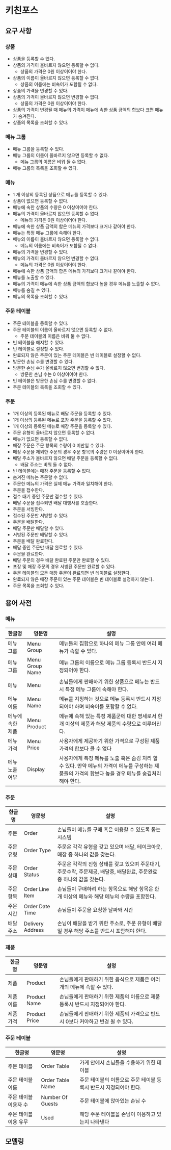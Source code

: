 # 키친포스

## 요구 사항

### 상품

- 상품을 등록할 수 있다.
- 상품의 가격이 올바르지 않으면 등록할 수 없다.
    - 상품의 가격은 0원 이상이어야 한다.
- 상품의 이름이 올바르지 않으면 등록할 수 없다.
    - 상품의 이름에는 비속어가 포함될 수 없다.
- 상품의 가격을 변경할 수 있다.
- 상품의 가격이 올바르지 않으면 변경할 수 없다.
    - 상품의 가격은 0원 이상이어야 한다.
- 상품의 가격이 변경될 때 메뉴의 가격이 메뉴에 속한 상품 금액의 합보다 크면 메뉴가 숨겨진다.
- 상품의 목록을 조회할 수 있다.

### 메뉴 그룹

- 메뉴 그룹을 등록할 수 있다.
- 메뉴 그룹의 이름이 올바르지 않으면 등록할 수 없다.
    - 메뉴 그룹의 이름은 비워 둘 수 없다.
- 메뉴 그룹의 목록을 조회할 수 있다.

### 메뉴

- 1 개 이상의 등록된 상품으로 메뉴를 등록할 수 있다.
- 상품이 없으면 등록할 수 없다.
- 메뉴에 속한 상품의 수량은 0 이상이어야 한다.
- 메뉴의 가격이 올바르지 않으면 등록할 수 없다.
    - 메뉴의 가격은 0원 이상이어야 한다.
- 메뉴에 속한 상품 금액의 합은 메뉴의 가격보다 크거나 같아야 한다.
- 메뉴는 특정 메뉴 그룹에 속해야 한다.
- 메뉴의 이름이 올바르지 않으면 등록할 수 없다.
    - 메뉴의 이름에는 비속어가 포함될 수 없다.
- 메뉴의 가격을 변경할 수 있다.
- 메뉴의 가격이 올바르지 않으면 변경할 수 없다.
    - 메뉴의 가격은 0원 이상이어야 한다.
- 메뉴에 속한 상품 금액의 합은 메뉴의 가격보다 크거나 같아야 한다.
- 메뉴를 노출할 수 있다.
- 메뉴의 가격이 메뉴에 속한 상품 금액의 합보다 높을 경우 메뉴를 노출할 수 없다.
- 메뉴를 숨길 수 있다.
- 메뉴의 목록을 조회할 수 있다.

### 주문 테이블

- 주문 테이블을 등록할 수 있다.
- 주문 테이블의 이름이 올바르지 않으면 등록할 수 없다.
    - 주문 테이블의 이름은 비워 둘 수 없다.
- 빈 테이블을 해지할 수 있다.
- 빈 테이블로 설정할 수 있다.
- 완료되지 않은 주문이 있는 주문 테이블은 빈 테이블로 설정할 수 없다.
- 방문한 손님 수를 변경할 수 있다.
- 방문한 손님 수가 올바르지 않으면 변경할 수 없다.
    - 방문한 손님 수는 0 이상이어야 한다.
- 빈 테이블은 방문한 손님 수를 변경할 수 없다.
- 주문 테이블의 목록을 조회할 수 있다.

### 주문

- 1개 이상의 등록된 메뉴로 배달 주문을 등록할 수 있다.
- 1개 이상의 등록된 메뉴로 포장 주문을 등록할 수 있다.
- 1개 이상의 등록된 메뉴로 매장 주문을 등록할 수 있다.
- 주문 유형이 올바르지 않으면 등록할 수 없다.
- 메뉴가 없으면 등록할 수 없다.
- 매장 주문은 주문 항목의 수량이 0 미만일 수 있다.
- 매장 주문을 제외한 주문의 경우 주문 항목의 수량은 0 이상이어야 한다.
- 배달 주소가 올바르지 않으면 배달 주문을 등록할 수 없다.
    - 배달 주소는 비워 둘 수 없다.
- 빈 테이블에는 매장 주문을 등록할 수 없다.
- 숨겨진 메뉴는 주문할 수 없다.
- 주문한 메뉴의 가격은 실제 메뉴 가격과 일치해야 한다.
- 주문을 접수한다.
- 접수 대기 중인 주문만 접수할 수 있다.
- 배달 주문을 접수되면 배달 대행사를 호출한다.
- 주문을 서빙한다.
- 접수된 주문만 서빙할 수 있다.
- 주문을 배달한다.
- 배달 주문만 배달할 수 있다.
- 서빙된 주문만 배달할 수 있다.
- 주문을 배달 완료한다.
- 배달 중인 주문만 배달 완료할 수 있다.
- 주문을 완료한다.
- 배달 주문의 경우 배달 완료된 주문만 완료할 수 있다.
- 포장 및 매장 주문의 경우 서빙된 주문만 완료할 수 있다.
- 주문 테이블의 모든 매장 주문이 완료되면 빈 테이블로 설정한다.
- 완료되지 않은 매장 주문이 있는 주문 테이블은 빈 테이블로 설정하지 않는다.
- 주문 목록을 조회할 수 있다.

## 용어 사전

### 메뉴
| 한글명 | 영문명 | 설명 |
| --- | --- | --- |
| 메뉴 그룹 | Menu Group | 메뉴들의 집합으로 하나의 메뉴 그룹 안에 여러 메뉴가 속할 수 있다. |
| 메뉴 그룹 | Menu Group Name | 메뉴 그룹의 이름으로 메뉴 그룹 등록시 반드시 지정되어야 한다. |
| 메뉴 | Menu | 손님들에게 판매하기 위한 상품으로 메뉴는 반드시 특정 메뉴 그룹에 속해야 한다. |
| 메뉴 이름 | Menu Name | 메뉴를 지칭하는 것으로 메뉴 등록시 반드시 지정되어야 하며 비속어를 포함할 수 없다. |
| 메뉴에 속한 제품 | Menu Product | 메뉴에 속해 있는 특정 제품군에 대한 명세로서 한개 이상의 제품과 해당 제품의 수량으로 이루어진다. |
| 메뉴 가격 | Menu Price | 사용자에게 제공하기 위한 가격으로 구성된 제품 가격의 합보다 클 수 없다 |
| 메뉴 노출 여부 | Display | 사용자에게 특정 메뉴를 노출 혹은 숨김 처리 할 수 있다. 만약 메뉴의 가격이 메뉴를 구성하는 제품들의 가격의 합보다 높을 경우 메뉴를 숨김처리 해야 한다. |

### 주문
| 한글명 | 영문명 | 설명 |
| --- | --- | --- |
| 주문 | Order | 손님들이 메뉴를 구매 혹은 이용할 수 있도록 돕는 시스템 |
| 주문 유형 | Order Type | 주문은 각각 유형을 갖고 있으며 배달, 테이크아웃, 매장 중 하나의 값을 갖는다. |
| 주문 상태 | Order Status |주문은 각각의 진행 상태를 갖고 있으며 주문대기, 주문수락, 주문제공, 배달중, 배달완료, 주문완료 중 하나의 값을 갖는다. |
| 주문 항목 | Order Line Item| 손님들이 구매하려 하는 항목으로 해당 항목은 한 개 이상의 메뉴와 해당 메뉴의 수량을 포함한다. |
| 주문 시간 | Order Date Time | 손님들이 주문을 요청한 날짜와 시간 |
| 배달 주소 | Delivery Address | 손님이 배달을 받기 위한 주소로, 주문 유형이 배달일 경우 해당 주소를 반드시 포함해야 한다. |

### 제품
| 한글명 | 영문명 | 설명 |
| --- | --- | --- |
| 제품 | Product | 손님들에게 판매하기 위한 음식으로 제품은 여러개의 메뉴에 속할 수 있다. |
| 제품 이름 | Product Name | 손님들에게 판매하기 위한 제품의 이름으로 제품 등록시 반드시 지정되어야 한다. |
| 제품 가격 | Product Price | 손님들에게 판매하기 위한 제품의 가격으로 반드시 0보다 커야하고 변경 될 수 있다. |

### 주문 테이블
| 한글명 | 영문명 | 설명 |
| --- | --- | --- |
| 주문 테이블 | Order Table | 가게 안에서 손님들을 수용하기 위한 테이블 |
| 주문 테이블 이름 | Order Table Name | 주문 테이블의 이름으로 주문 테이블 등록시 반드시 지정되어야 한다. |
| 주문 테이블 이용자 수 | Number Of Guests | 주문 테이블에 앉아있는 손님 수 |
| 주문 테이블 이용 유무 | Used | 해당 주문 테이블을 손님이 이용하고 있는지 나타낸다 |


## 모델링
